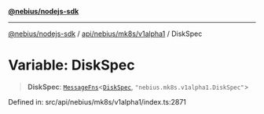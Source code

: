 [**@nebius/nodejs-sdk**](../../../../../README.md)

---

[@nebius/nodejs-sdk](../../../../../README.md) / [api/nebius/mk8s/v1alpha1](../README.md) / DiskSpec

# Variable: DiskSpec

> **DiskSpec**: [`MessageFns`](../../../../../runtime/protos/core/interfaces/MessageFns.md)\<[`DiskSpec`](../interfaces/DiskSpec.md), `"nebius.mk8s.v1alpha1.DiskSpec"`\>

Defined in: src/api/nebius/mk8s/v1alpha1/index.ts:2871
